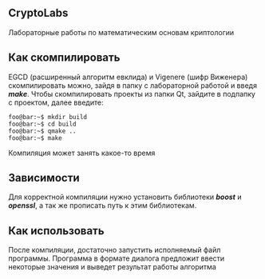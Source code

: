 ## CryptoLabs

Лабораторные работы по математическим основам криптологии

## Как скомпилировать

EGCD (расширенный алгоритм евклида) и Vigenere (шифр Виженера) скомпилировать 
можно, зайдя в папку c лабораторной работой и введя ___make___.
Чтобы скомпилировать проекты из папки Qt, зайдите в подпапку с проектом, далее
введите:

```console
foo@bar:~$ mkdir build
foo@bar:~$ cd build
foo@bar:~$ qmake ..
foo@bar:~$ make
```
Компиляция может занять какое-то время

## Зависимости

Для корректной компиляции нужно установить библиотеки ___boost___ 
и ___openssl___, а так же прописать путь к этим библиотекам.

## Как использовать

После компиляции, достаточно запустить исполняемый файл программы. Программа
в формате диалога предложит ввести некоторые значения и выведет результат
работы алгоритма
